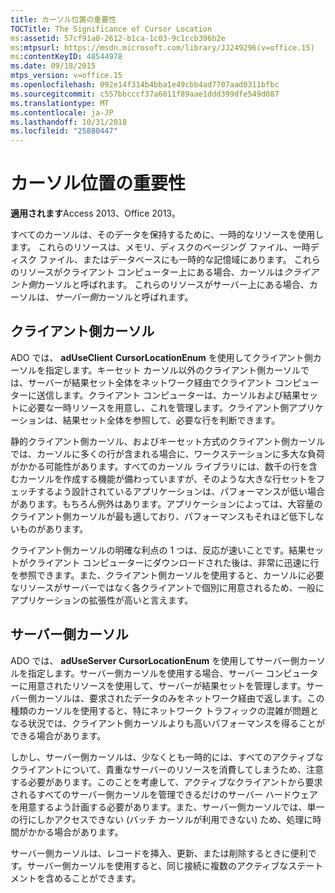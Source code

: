 ```yaml
---
title: カーソル位置の重要性
TOCTitle: The Significance of Cursor Location
ms:assetid: 57cf91a0-2612-b1ca-1c03-9c1ccb396b2e
ms:mtpsurl: https://msdn.microsoft.com/library/JJ249296(v=office.15)
ms:contentKeyID: 48544978
ms.date: 09/18/2015
mtps_version: v=office.15
ms.openlocfilehash: 092e14f314b4bba1e49cbb4ad7707aad0311bfbc
ms.sourcegitcommit: c557bbcccf37a6011f89aae1ddd399dfe549d087
ms.translationtype: MT
ms.contentlocale: ja-JP
ms.lasthandoff: 10/31/2018
ms.locfileid: "25880447"
---
```

# <a name="the-significance-of-cursor-location"></a>カーソル位置の重要性


**適用されます**Access 2013、Office 2013。

すべてのカーソルは、そのデータを保持するために、一時的なリソースを使用します。 これらのリソースは、メモリ、ディスクのページング ファイル、一時ディスク ファイル、またはデータベースにも一時的な記憶域にあります。 これらのリソースがクライアント コンピューター上にある場合、カーソルは*クライアント側*カーソルと呼ばれます。 これらのリソースがサーバー上にある場合、カーソルは、*サーバー側*カーソルと呼ばれます。

## <a name="client-side-cursors"></a>クライアント側カーソル

ADO では、 **adUseClient** **CursorLocationEnum** を使用してクライアント側カーソルを指定します。キーセット カーソル以外のクライアント側カーソルでは、サーバーが結果セット全体をネットワーク経由でクライアント コンピューターに送信します。クライアント コンピューターは、カーソルおよび結果セットに必要な一時リソースを用意し、これを管理します。クライアント側アプリケーションは、結果セット全体を参照して、必要な行を判断できます。

静的クライアント側カーソル、およびキーセット方式のクライアント側カーソルでは、カーソルに多くの行が含まれる場合に、ワークステーションに多大な負荷がかかる可能性があります。すべてのカーソル ライブラリには、数千の行を含むカーソルを作成する機能が備わっていますが、そのような大きな行セットをフェッチするよう設計されているアプリケーションは、パフォーマンスが低い場合があります。もちろん例外はあります。アプリケーションによっては、大容量のクライアント側カーソルが最も適しており、パフォーマンスもそれほど低下しないものがあります。

クライアント側カーソルの明確な利点の 1 つは、反応が速いことです。結果セットがクライアント コンピューターにダウンロードされた後は、非常に迅速に行を参照できます。また、クライアント側カーソルを使用すると、カーソルに必要なリソースがサーバーではなく各クライアントで個別に用意されるため、一般にアプリケーションの拡張性が高いと言えます。

## <a name="server-side-cursors"></a>サーバー側カーソル

ADO では、 **adUseServer** **CursorLocationEnum** を使用してサーバー側カーソルを指定します。サーバー側カーソルを使用する場合、サーバー コンピューターに用意されたリソースを使用して、サーバーが結果セットを管理します。サーバー側カーソルは、要求されたデータのみをネットワーク経由で返します。この種類のカーソルを使用すると、特にネットワーク トラフィックの混雑が問題となる状況では、クライアント側カーソルよりも高いパフォーマンスを得ることができる場合があります。

しかし、サーバー側カーソルは、少なくとも一時的には、すべてのアクティブなクライアントについて、貴重なサーバーのリソースを消費してしまうため、注意する必要があります。このことを考慮して、アクティブなクライアントから要求されるすべてのサーバー側カーソルを管理できるだけのサーバー ハードウェアを用意するよう計画する必要があります。また、サーバー側カーソルでは、単一の行にしかアクセスできない (バッチ カーソルが利用できない) ため、処理に時間がかかる場合があります。

サーバー側カーソルは、レコードを挿入、更新、または削除するときに便利です。サーバー側カーソルを使用すると、同じ接続に複数のアクティブなステートメントを含めることができます。

